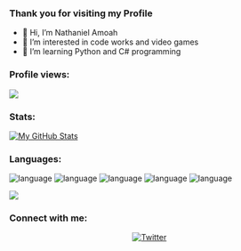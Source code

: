 ### Thank you for visiting my Profile

- 👋 Hi, I’m Nathaniel Amoah
- 👀 I’m interested in code works and video games
- 🌱 I’m learning Python and C# programming
<!--- 💞️ I’m looking to collaborate on ... dunno
- 📫 How to reach me ... ---> 

<!---
nathanielam0ah/nathanielam0ah is a ✨ special ✨ repository because its `README.md` (this file) appears on your GitHub profile.
You can click the Preview link to take a look at your changes.
--->

### Profile views:
![](https://komarev.com/ghpvc/?username=nathanielam0ah&style=flat-square)

### Stats:
[![My GitHub Stats](https://github-readme-stats-sigma-five.vercel.app/api/?username=nathanielam0ah&count_private=true&theme=tokyonight&showicons=true)]()

### Languages:
<p>
  <img alt="language" src="https://img.shields.io/badge/Python-3776AB?style=for-the-badge&logo=python&logoColor=white">
  <img alt="language" src="https://img.shields.io/badge/C%23-239120?style=for-the-badge&logo=c-sharp&logoColor=white">
  <img alt="language" src="https://img.shields.io/badge/html5-%23E34F26.svg?style=for-the-badge&logo=html5&logoColor=white">
  <img alt="language" src="https://img.shields.io/badge/css3-%231572B6.svg?style=for-the-badge&logo=css3&logoColor=white">
  <img alt="language" src="https://img.shields.io/badge/javascript-%23323330.svg?style=for-the-badge&logo=javascript&logoColor=%23F7DF1E">
</p>


[![](https://github-readme-stats-sigma-five.vercel.app/api/top-langs/?username=nathanielam0ah&layout=compact)](https://github.com/anuraghazra/github-readme-stats)


<h3 align="left">Connect with me:</h3>
<p align="center">
<a href="https://twitter.com/ignitesod" target="blank" ><img align="center" src="https://img.shields.io/badge/Twitter-%231DA1F2.svg?style=for-the-badge&logo=Twitter&logoColor=white" alt="Twitter" /></a>
</p>

